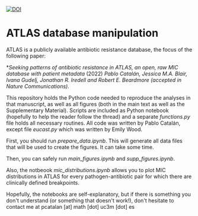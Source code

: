 [![DOI](https://zenodo.org/badge/267821124.svg)](https://zenodo.org/badge/latestdoi/267821124)

# ATLAS database manipulation

ATLAS is a publicly available antibiotic resistance database, the focus of the following paper:

**Seeking patterns of antibiotic resistance in ATLAS, an open, raw
MIC database with patient metadata* (2022) *Pablo Catalán, Jessica M.A. Blair, Ivana Gudelj, Jonathan R. Iredell and Robert E. Beardmore (accepted in Nature Communications).*

This repository holds the Python code needed to reproduce the analyses in that manuscript, as well as all figures (both in the main text as well as the Supplementary Material). Scripts are included as Python notebook (hopefully to help the reader follow the thread) and a separate *functions.py* file holds all necessary routines. All code was written by Pablo Catalán, except file *eucast.py* which was written by Emily Wood.

First, you should run *prepare_data.ipynb*. This will generate all data files that will be used to create the figures. It can take some time. 

Then, you can safely run *main_figures.ipynb* and *supp_figures.ipynb*.

Also, the notbeook *mic_distributions.ipynb* allows you to plot MIC distributions in ATLAS for every pathogen-antibiotic pair for which there are clinically defined breakpoints.

Hopefully, the notebooks are self-explanatory, but if there is something you don't understand (or something that doesn't work!), don't hesitate to contact me at pcatalan [at] math [dot] uc3m [dot] es

